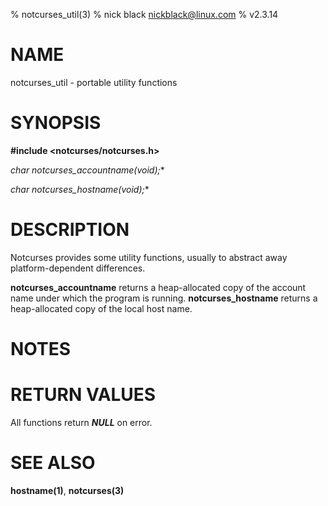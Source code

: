 % notcurses_util(3)
% nick black <nickblack@linux.com>
% v2.3.14

# NAME

notcurses_util - portable utility functions

# SYNOPSIS

**#include <notcurses/notcurses.h>**

**char* notcurses_accountname(void);**

**char* notcurses_hostname(void);**

# DESCRIPTION

Notcurses provides some utility functions, usually to abstract away
platform-dependent differences.

**notcurses_accountname** returns a heap-allocated copy of the account
name under which the program is running. **notcurses_hostname** returns
a heap-allocated copy of the local host name.

# NOTES

# RETURN VALUES

All functions return ***NULL*** on error.

# SEE ALSO

**hostname(1)**,
**notcurses(3)**
